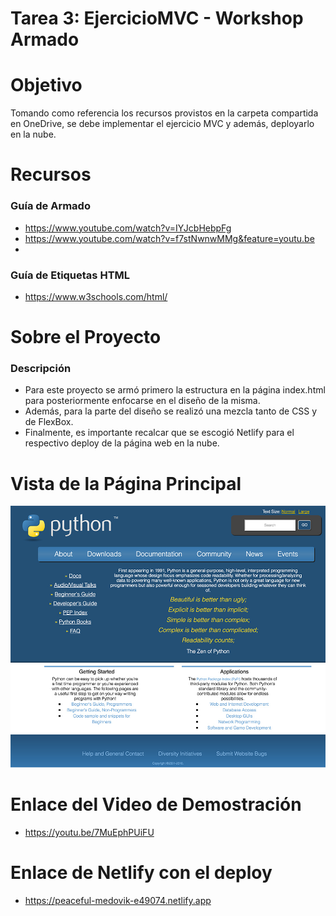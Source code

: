 # Tarea 3: EjercicioMVC - Workshop Armado

# Objetivo
Tomando como referencia los recursos provistos en la carpeta compartida en OneDrive, se debe implementar el ejercicio MVC y además, deployarlo en la nube. 

# Recursos
### Guía de Armado
- https://www.youtube.com/watch?v=IYJcbHebpFg
- https://www.youtube.com/watch?v=f7stNwnwMMg&feature=youtu.be
- 
### Guía de Etiquetas HTML
- https://www.w3schools.com/html/

# Sobre el Proyecto
### Descripción
- Para este proyecto se armó primero la estructura en la página index.html para posteriormente enfocarse en el diseño de la misma.
- Además, para la parte del diseño se realizó una mezcla tanto de CSS y de FlexBox.
- Finalmente, es importante recalcar que se escogió Netlify para el respectivo deploy de la página web en la nube.

# Vista de la Página Principal
![Imagen](https://raw.githubusercontent.com/DeividN21/Taller_3/e9efb0acccc72859653c8e67f4bc93605ea1ebbb/python-BSD.jpg)

# Enlace del Video de Demostración
- https://youtu.be/7MuEphPUiFU 

# Enlace de Netlify con el deploy
- https://peaceful-medovik-e49074.netlify.app
